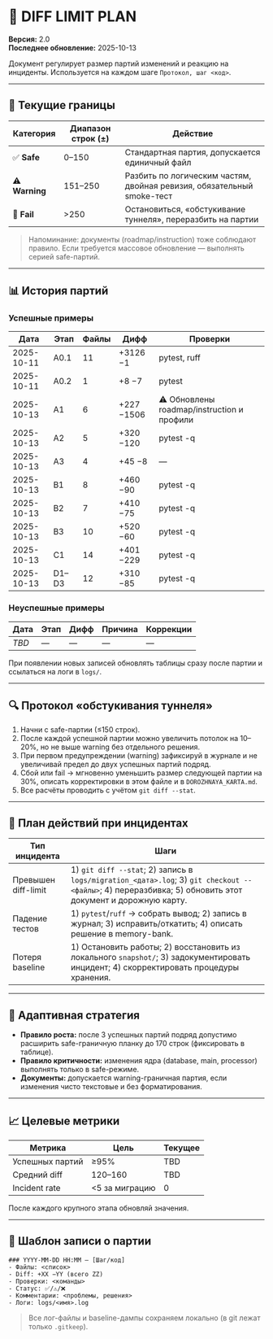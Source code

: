 # 📏 DIFF LIMIT PLAN

**Версия:** 2.0  
**Последнее обновление:** 2025-10-13

Документ регулирует размер партий изменений и реакцию на инциденты. Используется на каждом шаге `Протокол, шаг <код>`.

---

## 🎯 Текущие границы

| Категория | Диапазон строк (±) | Действие |
|-----------|--------------------|----------|
| ✅ **Safe** | 0–150 | Стандартная партия, допускается единичный файл | 
| ⚠️ **Warning** | 151–250 | Разбить по логическим частям, двойная ревизия, обязательный smoke-тест |
| 🔴 **Fail** | >250 | Остановиться, «обстукивание туннеля», переразбить на партии |

> Напоминание: документы (roadmap/instruction) тоже соблюдают правило. Если требуется массовое обновление — выполнять серией safe-партий.

---

## 📊 История партий

### Успешные примеры

| Дата | Этап | Файлы | Дифф | Проверки |
|------|------|-------|------|----------|
| 2025-10-11 | A0.1 | 11 | +3126 −1 | pytest, ruff |
| 2025-10-11 | A0.2 | 1 | +8 −7 | pytest |
| 2025-10-13 | A1 | 6 | +227 −1506 | ⚠ Обновлены roadmap/instruction и профили |
| 2025-10-13 | A2 | 5 | +320 −120 | pytest -q |
| 2025-10-13 | A3 | 4 | +45 −8 | — |
| 2025-10-13 | B1 | 8 | +460 −90 | pytest -q |
| 2025-10-13 | B2 | 7 | +410 −75 | pytest -q |
| 2025-10-13 | B3 | 10 | +520 −60 | pytest -q |
| 2025-10-13 | C1 | 14 | +401 −229 | pytest -q |
| 2025-10-13 | D1–D3 | 12 | +310 −85 | pytest -q |

### Неуспешные примеры

| Дата | Этап | Дифф | Причина | Коррекции |
|------|------|-------|---------|-----------|
| _TBD_ | — | — | — | — |

При появлении новых записей обновлять таблицы сразу после партии и ссылаться на логи в `logs/`.

---

## 🔍 Протокол «обстукивания туннеля»

1. Начни с safe-партии (≤150 строк).
2. После каждой успешной партии можно увеличить потолок на 10–20%, но не выше warning без отдельного решения.
3. При первом предупреждении (warning) зафиксируй в журнале и не увеличивай предел до двух успешных партий подряд.
4. Сбой или fail → мгновенно уменьшить размер следующей партии на 30%, описать корректировки в этом файле и в `DOROZHNAYA_KARTA.md`.
5. Все расчёты проводить с учётом `git diff --stat`.

---

## 🚨 План действий при инцидентах

| Тип инцидента | Шаги |
|---------------|------|
| Превышен diff-limit | 1) `git diff --stat`; 2) запись в `logs/migration_<дата>.log`; 3) `git checkout -- <файлы>`; 4) переразбивка; 5) обновить этот документ и дорожную карту. |
| Падение тестов | 1) `pytest`/`ruff` → собрать вывод; 2) запись в журнал; 3) исправить/откатить; 4) описать решение в memory-bank. |
| Потеря baseline | 1) Остановить работы; 2) восстановить из локального `snapshot/`; 3) задокументировать инцидент; 4) скорректировать процедуры хранения. |

---

## 🧮 Адаптивная стратегия

- **Правило роста:** после 3 успешных партий подряд допустимо расширить safe-граничную планку до 170 строк (фиксировать в таблице). 
- **Правило критичности:** изменения ядра (database, main, processor) выполнять только в safe-режиме.
- **Документы:** допускается warning-граничная партия, если изменения чисто текстовые и без форматирования.

---

## 📈 Целевые метрики

| Метрика | Цель | Текущее |
|---------|------|---------|
| Успешных партий | ≥95% | TBD |
| Средний diff | 120–160 | TBD |
| Incident rate | <5 за миграцию | 0 |

После каждого крупного этапа обновляй значения.

---

## 📝 Шаблон записи о партии

```
### YYYY-MM-DD HH:MM — [Шаг/код]
- Файлы: <список>
- Diff: +XX −YY (всего ZZ)
- Проверки: <команды>
- Статус: ✅/⚠️/❌
- Комментарии: <проблемы, решения>
- Логи: logs/<имя>.log
```

> Все лог-файлы и baseline-дампы сохраняем локально (в git лежат только `.gitkeep`).

